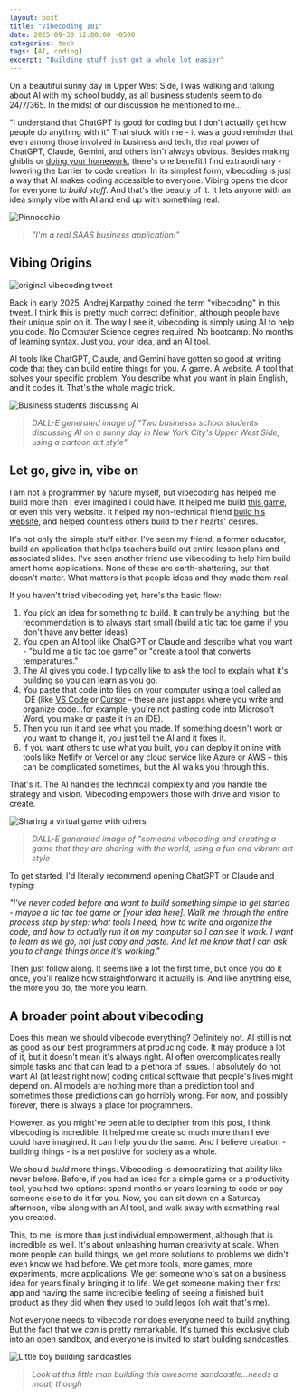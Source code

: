 ```yaml
---
layout: post
title: "Vibecoding 101"
date: 2025-09-30 12:00:00 -0500
categories: tech
tags: [AI, coding]
excerpt: "Building stuff just got a whole lot easier"
---
```


On a beautiful sunny day in Upper West Side, I was walking and talking about AI with my school buddy, as all business students seem to do 24/7/365. In the midst of our discussion he mentioned to me...

"I understand that ChatGPT is good for coding but I don't actually get how people do anything with it"
That stuck with me - it was a good reminder that even among those involved in business and tech, the real power of ChatGPT, Claude, Gemini, and others isn't always obvious. Besides making ghiblis or [doing your homework](https://www.edweek.org/technology/new-data-reveal-how-many-students-are-using-ai-to-cheat/2024/04), there's one benefit I find extraordinary - lowering the barrier to code creation. In its simplest form, vibecoding is just a way that AI makes coding accessible to everyone. Vibing opens the door for everyone to _build stuff_. And that's the beauty of it. It lets anyone with an idea simply vibe with AI and end up with something real. 

![Pinnocchio](/assets/images/PINOCCHIO.jpg)
> *"I'm a real SAAS business application!"*

## Vibing Origins

![original vibecoding tweet](/assets/images/vibecoding-tweet.png)

Back in early 2025, Andrej Karpathy coined the term "vibecoding" in this tweet. I think this is pretty much correct definition, although people have their unique spin on it. The way I see it, vibecoding is simply using AI to help you code. No Computer Science degree required. No bootcamp. No months of learning syntax. Just you, your idea, and an AI tool. 

AI tools like ChatGPT, Claude, and Gemini have gotten so good at writing code that they can build entire things for you. A game. A website. A tool that solves your specific problem. You describe what you want in plain English, and it codes it. That's the whole magic trick.

![Business students discussing AI](/assets/images/talking-about-ai-dalle.png)
> *DALL-E generated image of "Two businesss school students discussing AI on a sunny day in New York City's Upper West Side, using a cartoon art style"*

## Let go, give in, vibe on

I am not a programmer by nature myself, but vibecoding has helped me build more than I ever imagined I could have. It helped me build [this game](https://topfive-h7dtbccrgmd8gye8.eastus2-01.azurewebsites.net/), or even this very website. It helped my non-technical friend [build his website](https://duncanheidkamp.com/), and helped countless others build to their hearts' desires. 

It's not only the simple stuff either. I've seen my friend, a former educator, build an application that helps teachers build out entire lesson plans and associated slides. I've seen another friend use vibecoding to help him build smart home applications. None of these are earth-shattering, but that doesn't matter. What matters is that people ideas and they made them real.

If you haven't tried vibecoding yet, here's the basic flow: 
1. You pick an idea for something to build. It can truly be anything, but the recommendation is to always start small (build a tic tac toe game if you don't have any better ideas) 
2. You open an AI tool like ChatGPT or Claude and describe what you want - "build me a tic tac toe game" or "create a tool that converts temperatures." 
3. The AI gives you code. I typically like to ask the tool to explain what it's building so you can learn as you go. 
4. You paste that code into files on your computer using a tool called an IDE (like [VS Code](https://code.visualstudio.com/download) or [Cursor](https://cursor.com/download) – these are just apps where you write and organize code...for example, you're not pasting code into Microsoft Word, you make or paste it in an IDE). 
5. Then you run it and see what you made. If something doesn't work or you want to change it, you just tell the AI and it fixes it. 
6. If you want others to use what you built, you can deploy it online with tools like Netlify or Vercel or any cloud service like Azure or AWS – this can be complicated sometimes, but the AI walks you through this.

That's it. The AI handles the technical complexity and you handle the strategy and vision. Vibecoding empowers those with drive and vision to create. 

![Sharing a virtual game with others](/assets/images/creating-an-application.png)
> *DALL-E generated image of "someone vibecoding and creating a game that they are sharing with the world, using a fun and vibrant art style*

To get started, I'd literally recommend opening ChatGPT or Claude and typing: 

_"I've never coded before and want to build something simple to get started - maybe a tic tac toe game or [your idea here]. Walk me through the entire process step by step: what tools I need, how to write and organize the code, and how to actually run it on my computer so I can see it work. I want to learn as we go, not just copy and paste. And let me know that I can ask you to change things once it's working."_ 

Then just follow along. It seems like a lot the first time, but once you do it once, you'll realize how straightforward it actually is. And like anything else, the more you do, the more you learn. 

## A broader point about vibecoding

Does this mean we should vibecode everything? Definitely not. AI still is not as good as our best programmers at producing code. It may produce a lot of it, but it doesn't mean it's always right. AI often overcomplicates really simple tasks and that can lead to a plethora of issues. I absolutely do not want AI (at least right now) coding critical software that people's lives might depend on.  AI models are nothing more than a prediction tool and sometimes those predictions can go horribly wrong. For now, and possibly forever, there is always a place for programmers. 

However, as you might've been able to decipher from this post, I think vibecoding is incredible. It helped me create so much more than I ever could have imagined. It can help you do the same. And I believe creation - building things - is a net positive for society as a whole. 

We should _build_ more things. Vibecoding is democratizing that ability like never before. Before, if you had an idea for a simple game or a productivity tool, you had two options: spend months or years learning to code or pay someone else to do it for you. Now, you can sit down on a Saturday afternoon, vibe along with an AI tool, and walk away with something real you created. 

This, to me, is more than just individual empowerment, although that is incredible as well. It's about unleashing human creativity at scale. When more people can build things, we get more solutions to problems we didn't even know we had before. We get more tools, more games, more experiments, more applications. We get someone who's sat on a business idea for years finally bringing it to life. We get someone making their first app and having the same incredible feeling of seeing a finished built product as they did when they used to build legos (oh wait that's me).

Not everyone needs to vibecode nor does everyone need to build anything. But the fact that we _can_ is pretty remarkable. It's turned this exclusive club into an open sandbox, and everyone is invited to start building sandcastles. 

![Little boy building sandcastles](/assets/images/building-sandcastles.jpg)
> *Look at this little man building this awesome sandcastle...needs a moat, though*






